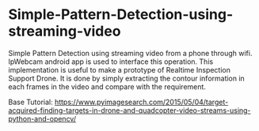 # Simple-Pattern-Detection-using-streaming-video
Simple Pattern Detection using streaming video from a phone through wifi. IpWebcam android app is used to interface this operation. This implementation is useful to make a prototype of Realtime Inspection Support Drone. It is done by simply extracting the contour information in each frames in the video and compare with the requirement.

Base Tutorial: https://www.pyimagesearch.com/2015/05/04/target-acquired-finding-targets-in-drone-and-quadcopter-video-streams-using-python-and-opencv/
